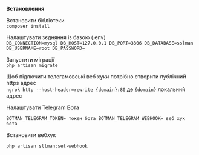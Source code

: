 **Встановлення**

Встановити бібліотеки <br />
`composer install`

Налаштувати зєдняння із базою (.env) <br />
`
DB_CONNECTION=mysql
DB_HOST=127.0.0.1
DB_PORT=3306
DB_DATABASE=sslman
DB_USERNAME=root
DB_PASSWORD=
`

Запустити міграції <br />
`
php artisan migrate
`

Щоб підлючити телегамовські веб хуки потрібно створити публічний https адрес <br />
`ngrok http --host-header=rewrite {domain}:80`
де `{domain}` локальний адрес  <br />

Налаштувати Telegram Бота<br />

`BOTMAN_TELEGRAM_TOKEN= токен бота
BOTMAN_TELEGRAM_WEBHOOK= веб хук бота`

Встановити вебхук<br />

`php artisan sllman:set-webhook`
